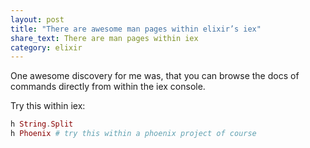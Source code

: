 ```yaml
---
layout: post
title: "There are awesome man pages within elixir’s iex"
share_text: There are man pages within iex
category: elixir
---
```


One awesome discovery for me was, that you can browse the docs of commands directly from within the iex console.

Try this within iex:

```elixir
h String.Split
h Phoenix # try this within a phoenix project of course
```
